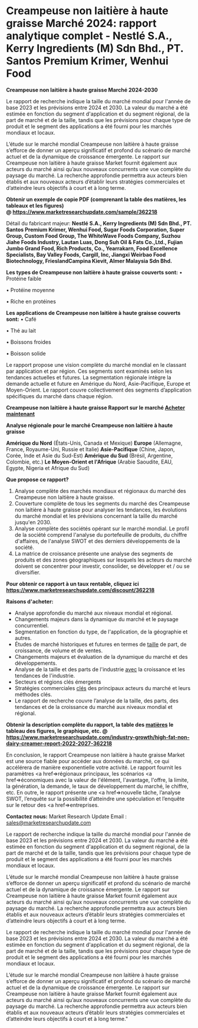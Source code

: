 # Creampeuse non laitière à haute graisse Marché 2024: rapport analytique complet - Nestlé S.A., Kerry Ingredients (M) Sdn Bhd., PT. Santos Premium Krimer, Wenhui Food

<strong>Creampeuse non laitière à haute graisse Marché 2024-2030</strong>

Le rapport de recherche indique la taille du marché mondial pour l'année de base 2023 et les prévisions entre 2024 et 2030. La valeur du marché a été estimée en fonction du segment d'application et du segment régional, de la part de marché et de la taille, tandis que les prévisions pour chaque type de produit et le segment des applications a été fourni pour les marchés mondiaux et locaux.

L’étude sur le marché mondial Creampeuse non laitière à haute graisse s’efforce de donner un aperçu significatif et profond du scénario de marché actuel et de la dynamique de croissance émergente. Le rapport sur Creampeuse non laitière à haute graisse Market fournit également aux acteurs du marché ainsi qu’aux nouveaux concurrents une vue complète du paysage du marché. La recherche approfondie permettra aux acteurs bien établis et aux nouveaux acteurs d’établir leurs stratégies commerciales et d’atteindre leurs objectifs à court et à long terme.

<strong><b>Obtenir un exemple de copie PDF (comprenant la table des matières, les tableaux et les figures) @ </b></strong><strong><a href=http://www.marketresearchupdate.com/sample/362218>https://www.marketresearchupdate.com/sample/362218</a></strong></u></a></strong>

Détail du fabricant majeur:
<strong>Nestlé S.A., Kerry Ingredients (M) Sdn Bhd., PT. Santos Premium Krimer, Wenhui Food, Sugar Foods Corporation, Super Group, Custom Food Group, The WhiteWave Foods Company, Suzhou Jiahe Foods Industry, Lautan Luas, Dong Suh Oil & Fats Co.,Ltd., Fujian Jumbo Grand Food, Rich Products, Co., Yearrakarn, Food Excellence Specialists, Bay Valley Foods, Cargill, Inc, Jiangxi Weirbao Food Biotechnology, FrieslandCampina Kievit, Almer Malaysia Sdn Bhd.</strong>

<strong>Les types de Creampeuse non laitière à haute graisse couverts sont:</strong>
• Protéine faible

• Protéine moyenne

• Riche en protéines

<strong>Les applications de Creampeuse non laitière à haute graisse couverts sont:</strong>
• Café

• Thé au lait

• Boissons froides

• Boisson solide

Le rapport propose une vision complète du marché mondial en le classant par application et par région. Ces segments sont examinés selon les tendances actuelles et futures. La segmentation régionale intègre la demande actuelle et future en Amérique du Nord, Asie-Pacifique, Europe et Moyen-Orient. Le rapport couvre collectivement des segments d’application spécifiques du marché dans chaque région.

<strong>Creampeuse non laitière à haute graisse Rapport sur le marché <a href=https://www.marketresearchupdate.com/buynow/362218> Acheter maintenant </a></strong></a></strong>

<strong>Analyse régionale pour le marché Creampeuse non laitière à haute graisse</strong>

<strong>Amérique du Nord</strong> (États-Unis, Canada et Mexique)
<strong>Europe</strong> (Allemagne, France, Royaume-Uni, Russie et Italie)
<strong>Asie-Pacifique</strong> (Chine, Japon, Corée, Inde et Asie du Sud-Est)
<strong>Amérique du Sud</strong> (Brésil, Argentine, Colombie, etc.)
<strong>Le Moyen-Orient et l'Afrique</strong> (Arabie Saoudite, EAU, Egypte, Nigeria et Afrique du Sud)

<strong>Que propose ce rapport?</strong>

1) Analyse complète des marchés mondiaux et régionaux du marché des Creampeuse non laitière à haute graisse.
2) Couverture complète de tous les segments du marché des Creampeuse non laitière à haute graisse pour analyser les tendances, les évolutions du marché mondial et les prévisions concernant la taille du marché jusqu'en 2030.
3) Analyse complète des sociétés opérant sur le marché mondial. Le profil de la société comprend l'analyse du portefeuille de produits, du chiffre d'affaires, de l'analyse SWOT et des derniers développements de la société.
4) La matrice de croissance présente une analyse des segments de produits et des zones géographiques sur lesquels les acteurs du marché doivent se concentrer pour investir, consolider, se développer et / ou se diversifier.

<strong>Pour obtenir ce rapport à un taux rentable, cliquez ici</strong>
<strong><a href=https://www.marketresearchupdate.com/discount/362218>https://www.marketresearchupdate.com/discount/362218</a></strong></b></u></strong></a>

<strong>Raisons d'acheter:</strong>
<ul>
  <li>Analyse approfondie du marché aux niveaux mondial et régional.</li>
  <li>Changements majeurs dans la dynamique du marché et le paysage concurrentiel.</li>
  <li>Segmentation en fonction du type, de l'application, de la géographie et autres.</li>
  <li>Études de marché historiques et futures en termes de <a href=>taille</a> de part, de croissance, de volume et de ventes.</li>
  <li>Changements majeurs et évaluation de la dynamique du marché et des développements.</li>
  <li>Analyse de la taille et des parts de l'industrie <a href=>avec</a> la croissance et les tendances de l'industrie.</li>
  <li>Secteurs et régions clés émergents</li>
  <li>Stratégies commerciales <a href=>clés</a> des principaux acteurs du marché et leurs méthodes clés.</li>
  <li>Le rapport de recherche couvre l’analyse de la taille, des parts, des tendances et de la croissance du marché aux niveaux mondial et régional.</li>
</ul>
<strong><b>Obtenir la description complète du rapport, la table des <a href=>matières</a> le tableau des figures, le graphique, etc. @ </b></strong> <strong><a href=https://www.marketresearchupdate.com/industry-growth/high-fat-non-dairy-creamer-report-2022-2027-362218>https://www.marketresearchupdate.com/industry-growth/high-fat-non-dairy-creamer-report-2022-2027-362218</a></strong></a></strong>

En conclusion, le rapport Creampeuse non laitière à haute graisse Market est une source fiable pour accéder aux données du marché, ce qui accélérera de manière exponentielle votre activité. Le rapport fournit les paramètres <a href=>régionaux</a> principaux, les scénarios <a href=>économiques</a> avec la valeur de l'élément, l'avantage, l'offre, la limite, la génération, la demande, le taux de développement du marché, le chiffre, etc. En outre, le rapport présente une <a href=>nouvelle</a> tâche, l’analyse SWOT, l’enquête sur la possibilité d’atteindre une spéculation et l’enquête sur le retour des <a href=>entreprises.</a>

<strong>Contactez nous:</strong>
Market Research Update
Email : sales@marketresearchupdate.com

Le rapport de recherche indique la taille du marché mondial pour l'année de base 2023 et les prévisions entre 2024 et 2030. La valeur du marché a été estimée en fonction du segment d'application et du segment régional, de la part de marché et de la taille, tandis que les prévisions pour chaque type de produit et le segment des applications a été fourni pour les marchés mondiaux et locaux.

L’étude sur le marché mondial Creampeuse non laitière à haute graisse s’efforce de donner un aperçu significatif et profond du scénario de marché actuel et de la dynamique de croissance émergente. Le rapport sur Creampeuse non laitière à haute graisse Market fournit également aux acteurs du marché ainsi qu’aux nouveaux concurrents une vue complète du paysage du marché. La recherche approfondie permettra aux acteurs bien établis et aux nouveaux acteurs d’établir leurs stratégies commerciales et d’atteindre leurs objectifs à court et à long terme.

Le rapport de recherche indique la taille du marché mondial pour l'année de base 2023 et les prévisions entre 2024 et 2030. La valeur du marché a été estimée en fonction du segment d'application et du segment régional, de la part de marché et de la taille, tandis que les prévisions pour chaque type de produit et le segment des applications a été fourni pour les marchés mondiaux et locaux.

L’étude sur le marché mondial Creampeuse non laitière à haute graisse s’efforce de donner un aperçu significatif et profond du scénario de marché actuel et de la dynamique de croissance émergente. Le rapport sur Creampeuse non laitière à haute graisse Market fournit également aux acteurs du marché ainsi qu’aux nouveaux concurrents une vue complète du paysage du marché. La recherche approfondie permettra aux acteurs bien établis et aux nouveaux acteurs d’établir leurs stratégies commerciales et d’atteindre leurs objectifs à court et à long terme."
